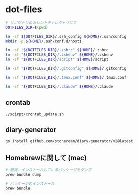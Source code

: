 # dot-files

```bash
# リポジトリのカレントディレクトリにて
DOTFILES_DIR=$(pwd)

ln -sf ${DOTFILES_DIR}/.ssh_config ${HOME}/.ssh/config
mkdir -p ${HOME}/.ssh/conf.d/hosts

ln -sf "${DOTFILES_DIR}/.zshrc" ${HOME}/.zshrc
ln -sf "${DOTFILES_DIR}/.zshenv" ${HOME}/.zshenv
ln -sf "${DOTFILES_DIR}/script" ${HOME}/script

ln -sf "${DOTFILES_DIR}/.gitconfig" ${HOME}/.gitconfig

ln -sf "${DOTFILES_DIR}/.tmux.conf" ${HOME}/.tmux.conf

ln -sf "${DOTFILES_DIR}/.claude" ${HOME}/.claude
```

## crontab

```bash
./scirpt/crontab_update.sh
```

## diary-generator

```bash
go install github.com/stoneream/diary-generator/v2@latest
```

## Homebrewに関して (mac)

```bash
# 現況、インストールしているパッケージをダンプ
brew bundle dump

# パッケージのインストール
brew bundle
```
